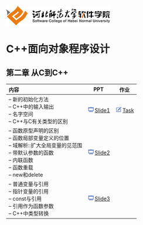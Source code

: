 ![河北师范大学软件学院](../image/logo.png)

# C++面向对象程序设计

## 第二章 从C到C++

|内容|PPT|作业|
|:---|---|---|
|– 新的初始化方法<br/>– C++中的输入输出<br/>– 名字空间<br/>– C++与C有关类型的区别|[<img src="../image/presentation.png" height="15" />Slide1](./ch02-difference-between-c-and-cpp-1.pdf) |[<img src="../image/task.png" height="15" />Task](../materials/task.md#任务求个数中最大值最小值)|
|– 函数原型声明的区别<br/>– 函数局部变量定义的位置<br/>– 域解析::扩大全局变量的见范围<br/>– 带默认参数的函数<br/>– 内联函数<br/>– 函数重载<br/>– new和delete|[<img src="../image/presentation.png" height="15" />Slide2](./ch02-difference-between-c-and-cpp-2.pdf) ||
|– 普通变量与引用<br/>– 指针变量的引用<br/>– const与引用<br/>– 引用作为函数参数<br/>– C++中类型转换|[<img src="../image/presentation.png" height="15" />Slide3](./ch02-difference-between-c-and-cpp-3.pdf) ||

